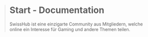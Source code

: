 > # Start - Documentation
> SwissHub ist eine einzigarte Community aus Mitgliedern, welche online ein Interesse für Gaming und andere Themen teilen.
>
